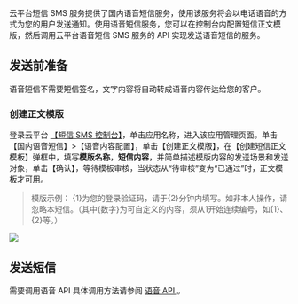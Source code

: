 云平台短信 SMS 服务提供了国内语音短信服务，使用该服务将会以电话语音的方式为您的用户发送通知。使用语音短信服务，您可以在控制台内配置短信正文模版，然后调用云平台语音短信 SMS 服务的 API 实现发送语音短信的服务。
## 发送前准备
语音短信不需要短信签名，文字内容将自动转成语音内容传达给您的客户。

### 创建正文模版
登录云平台 [【短信 SMS 控制台】](http://console.tce.fsphere.cn/sms)，单击应用名称，进入该应用管理页面。单击【国内语音短信】>【语音内容配置】，单击【创建正文模版】，在【创建短信正文模板】弹框中，填写**模版名称**，**短信内容**，并简单描述模版内容的发送场景和发送对象，单击【确认】，等待模板审核，当状态从“待审核”变为“已通过”时，正文模板才可用。
>模版示例：
>   {1}为您的登录验证码，请于{2}分钟内填写。如非本人操作，请忽略本短信。（其中{数字}为可自定义的内容，须从1开始连续编号，如{1}、{2}等。）

![](http://imgcache.tcecqpoc.fsphere.cn/image/mc.qcloudimg.com/static/img/34362d3ccdd7c7df7a4412f12df322ee/image.png)

## 发送短信
需要调用语音 API 具体调用方法请参阅 [语音 API ](http://tcecqpoc.fsphere.cn/document/product/382/5812)。


